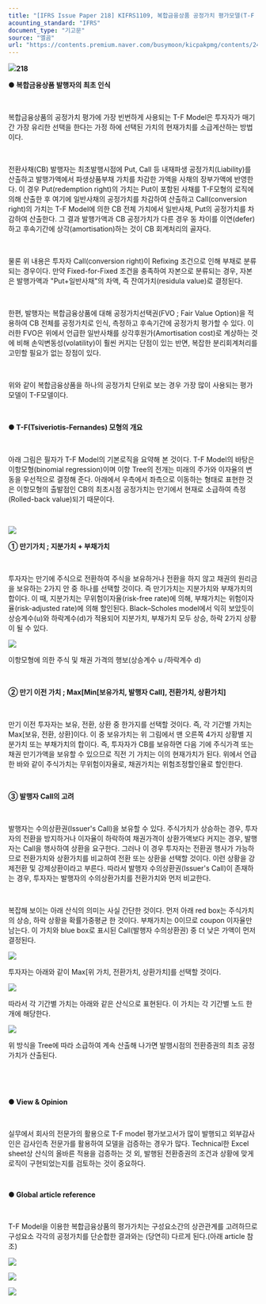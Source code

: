 ```yaml
---
title: "[IFRS Issue Paper 218] KIFRS1109, 복합금융상품 공정가치 평가모델(T-F Model)의 개요"
acounting_standard: "IFRS"
document_type: "기고문"
source: "엘곰"
url: "https://contents.premium.naver.com/busymoon/kicpakpmg/contents/240909162738097yz"
---
```

![](https://n2.news.naver.com/l.gif?type=content)**218**

**● 복합금융상품 발행자의 최초 인식**

**​**

복합금융상품의 공정가치 평가에 가장 빈번하게 사용되는 T-F Model은 투자자가 매기간 가장 유리한 선택을 한다는 가정 하에 선택된 가치의 현재가치를 소급계산하는 방법이다.

​

전환사채(CB) 발행자는 최초발행시점에 Put, Call 등 내재파생 공정가치(Liability)를 산출하고 발행가액에서 파생상품부채 가치를 차감한 가액을 사채의 장부가액에 반영한다. 이 경우 Put(redemption right)의 가치는 Put이 포함된 사채를 T-F모형의 로직에 의해 산출한 후 여기에 일반사채의 공정가치를 차감하여 산출하고 Call(conversion right)의 가치는 T-F Model에 의한 CB 전체 가치에서 일반사채, Put의 공정가치를 차감하여 산출한다. 그 결과 발행가액과 CB 공정가치가 다른 경우 동 차이를 이연(defer)하고 후속기간에 상각(amortisation)하는 것이 CB 회계처리의 골자다.

​

물론 위 내용은 투자자 Call(conversion right)이 Refixing 조건으로 인해 부채로 분류되는 경우이다. 만약 Fixed-for-Fixed 조건을 충족하여 자본으로 분류되는 경우, 자본은 발행가액과 "Put+일반사채"의 차액, 즉 잔여가치(residula value)로 결정된다.

​

한편, 발행자는 복합금융상품에 대해 공정가치선택권(FVO ; Fair Value Option)을 적용하여 CB 전체를 공정가치로 인식, 측정하고 후속기간에 공정가치 평가할 수 있다. 이러한 FVO은 위에서 언급한 일반사채를 상각후원가(Amortisation cost)로 계상하는 것에 비해 손익변동성(volatility)이 훨씬 커지는 단점이 있는 반면, 복잡한 분리회계처리를 고민할 필요가 없는 장점이 있다.

​

위와 같이 복합금융상품을 하나의 공정가치 단위로 보는 경우 가장 많이 사용되는 평가모델이 T-F모델이다.

​

**● T-F(Tsiveriotis-Fernandes) 모형의 개요**

​

아래 그림은 필자가 T-F Model의 기본로직을 요약해 본 것이다. T-F Model의 바탕은 이항모형(binomial regression)이며 이항 Tree의 전개는 미래의 주가와 이자율의 변동을 우선적으로 결정해 준다. 아래에서 우측에서 좌측으로 이동하는 형태로 표현한 것은 이항모형의 출발점인 CB의 최초시점 공정가치는 만기에서 현재로 소급하여 측정(Rolled-back value)되기 때문이다.

​

![](https://scs-phinf.pstatic.net/MjAyNDA5MDlfMTk5/MDAxNzI1ODYxODg4MTY2.qMOyLen-I2NUEmWciOAut389-gyX3nAnYY3iv36yMssg.lH1qZpVaOQgpan_FMKLvPd7Z-ffqdUYQJ49pN7CaP6cg.PNG/image.png?type=w800)

**① 만기가치 ; 지분가치 + 부채가치**

**​**

투자자는 만기에 주식으로 전환하여 주식을 보유하거나 전환을 하지 않고 채권의 원리금을 보유하는 2가지 안 중 하나를 선택할 것이다. 즉 만기가치는 지분가치와 부채가치의 합이다. 이 때, 지분가치는 무위험이자율(risk-free rate)에 의해, 부채가치는 위험이자율(risk-adjusted rate)에 의해 할인된다. Black–Scholes model에서 익히 보았듯이 상승계수(u)와 하락계수(d)가 적용되어 지분가치, 부채가치 모두 상승, 하락 2가지 상황이 될 수 있다.

![](https://scs-phinf.pstatic.net/MjAyNDA5MDlfMjE3/MDAxNzI1ODYzNjE4NDc5.g8ldy5b2hd9j7MlPL0pMMSXZCWJuwJjnhckdpNBFnbwg.NR2OsfktDWmyATRu51Uv6x5wAFAgiIm-ZFNVGhwmgAkg.PNG/image.png?type=w800)

이항모형에 의한 주식 및 채권 가격의 행보(상승계수 u /하락계수 d)

​

**② 만기 이전 가치 ; Max\[Min\[보유가치, 발행자 Call\], 전환가치, 상환가치\]**

**​**

만기 이전 투자자는 보유, 전환, 상환 중 한가지를 선택할 것이다. 즉, 각 기간별 가치는 Max\[보유, 전환, 상환\]이다. 이 중 보유가치는 위 그림에서 맨 오른쪽 4가지 상황별 지분가치 또는 부채가치의 합이다. 즉, 투자자가 CB를 보유하면 다음 기에 주식가격 또는 채권 만기가액을 보유할 수 있으므로 직전 기 가치는 이의 현재가치가 된다. 위에서 언급한 바와 같이 주식가치는 무위험이자율로, 채권가치는 위험조정할인율로 할인한다.

​

**③ 발행자 Call의 고려**

**​**

발행자는 수의상환권(Issuer's Call)을 보유할 수 있다. 주식가치가 상승하는 경우, 투자자의 전환을 방지하거나 이자율이 하락하여 채권가격이 상환가액보다 커지는 경우, 발행자는 Call을 행사하여 상환을 요구한다. 그러나 이 경우 투자자는 전환권 행사가 가능하므로 전환가치와 상환가치를 비교하여 전환 또는 상환을 선택할 것이다. 이런 상황을 강제전환 및 강제상환이라고 부른다. 따라서 발행자 수의상환권(Issuer's Call)이 존재하는 경우, 투자자는 발행자의 수의상환가치를 전환가치와 먼저 비교한다.

​

복잡해 보이는 아래 산식의 의미는 사실 간단한 것이다. 먼저 아래 red box는 주식가치의 상승, 하락 상황을 확률가중평균 한 것이다. 부채가치는 0이므로 coupon 이자율만 남는다. 이 가치와 blue box로 표시된 Call(발행자 수의상환권) 중 더 낮은 가액이 먼저 결정된다.

![](https://scs-phinf.pstatic.net/MjAyNDA5MDlfMjk2/MDAxNzI1ODY0NzQxOTQ5.EMohvVDUBPFZUjl6S5xqFsf4kxCF6PYiMncna8f6e9Ig.2-HZ2f5IddxcACvMc_gM5oxsAIpky_sV2rY9PQFCMVYg.PNG/image.png?type=w800)

투자자는 아래와 같이 Max\[위 가치, 전환가치, 상환가치\]를 선택할 것이다.

![](https://scs-phinf.pstatic.net/MjAyNDA5MDlfMjI0/MDAxNzI1ODY0ODA0Mjg0.gKHTRkaddjzTwDtaHyhN1LJ84M27vDm-P28nHUDsCs4g.Xa5dNN5y3Jf2GUVyU0jvTrqqCJBt_LNFrsDTxtk8Z5Mg.PNG/image.png?type=w800)

따라서 각 기간별 가치는 아래와 같은 산식으로 표현된다. 이 가치는 각 기간별 노드 한개에 해당한다.

![](https://scs-phinf.pstatic.net/MjAyNDA5MDlfMjcw/MDAxNzI1ODYxODE2MDA1.6ieJ-JFzXYtidwHv3y9b3iHltMMpPPvakbATAhYBE50g.V1_24O9d7Mkk3u63R0a98fXIOl2p-MntPiUIVzGy5vsg.PNG/image.png?type=w800)

위 방식을 Tree에 따라 소급하여 계속 산출해 나가면 발행시점의 전환증권의 최초 공정가치가 산출된다.

​

​

**● View & Opinion**

**​**

실무에서 회사의 전문가의 활용으로 T-F model 평가보고서가 많이 발행되고 외부감사인은 감사인측 전문가를 활용하여 모델을 검증하는 경우가 많다. Technical한 Excel sheet상 산식의 올바른 적용을 검증하는 것 외, 발행된 전환증권의 조건과 상황에 맞게 로직이 구현되었는지를 검토하는 것이 중요하다.

​

**● Global article reference**

**​**

T-F Model을 이용한 복합금융상품의 평가가치는 구성요소간의 상관관계를 고려하므로 구성요소 각각의 공정가치를 단순합한 결과와는 (당연히) 다르게 된다.(아래 article 참조)

![](https://scs-phinf.pstatic.net/MjAyNDA5MDlfMjI3/MDAxNzI1ODY3NDkzNzg5.xV_t3V7WDGXuaQfDx-353MDfJf_7RISebCSTMDWniT0g.3j56x41lPgGmQiDgi6kxglM6L83eGuM7lkqrtWO8d60g.PNG/image.png?type=w800)

![](https://scs-phinf.pstatic.net/MjAyNDA5MDlfMjIg/MDAxNzI1ODY3NjgyMzE4.pEUUyggUtPiGX3Gt6jz49iet7pI-ct6eQWU0QaIVpgIg.xms8kSdOgoT6TJMvtA87XJxC4Hp2-dUdY2KYl0Ngk38g.PNG/image.png?type=w800)

![](https://scs-phinf.pstatic.net/MjAyNDA5MDlfMjM5/MDAxNzI1ODY3NzQxNjQ4.co6nSF_okN00Korwfyvy1Ybrj8rMiPyDSSpgCdswHt0g.bndt7gYGn_kYO2Bi8rTrs720wYqasdhW9VS5qyvhyMcg.PNG/image.png?type=w800)

**​**
